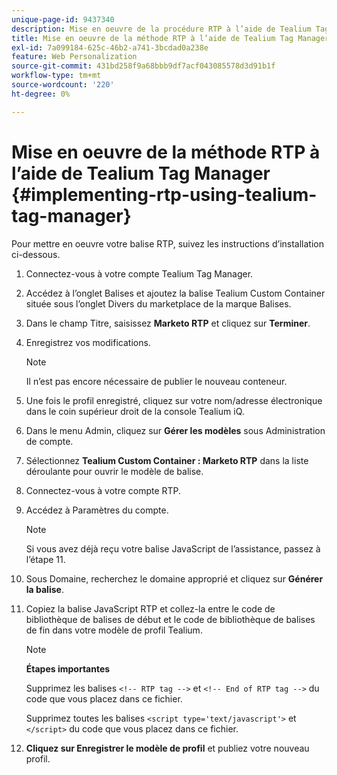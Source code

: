 ```yaml
---
unique-page-id: 9437340
description: Mise en oeuvre de la procédure RTP à l’aide de Tealium Tag Manager - Documents Marketo - Documentation du produit
title: Mise en oeuvre de la méthode RTP à l’aide de Tealium Tag Manager
exl-id: 7a099184-625c-46b2-a741-3bcdad0a238e
feature: Web Personalization
source-git-commit: 431bd258f9a68bbb9df7acf043085578d3d91b1f
workflow-type: tm+mt
source-wordcount: '220'
ht-degree: 0%

---
```


# Mise en oeuvre de la méthode RTP à l’aide de Tealium Tag Manager {#implementing-rtp-using-tealium-tag-manager}

Pour mettre en oeuvre votre balise RTP, suivez les instructions d’installation ci-dessous.

1. Connectez-vous à votre compte Tealium Tag Manager.

1. Accédez à l’onglet Balises et ajoutez la balise Tealium Custom Container située sous l’onglet Divers du marketplace de la marque Balises.

1. Dans le champ Titre, saisissez **Marketo RTP** et cliquez sur **Terminer**.

1. Enregistrez vos modifications.

   >[!NOTE]
   >
   >Il n’est pas encore nécessaire de publier le nouveau conteneur.

1. Une fois le profil enregistré, cliquez sur votre nom/adresse électronique dans le coin supérieur droit de la console Tealium iQ.

1. Dans le menu Admin, cliquez sur **Gérer les modèles** sous Administration de compte.

1. Sélectionnez **Tealium Custom Container : Marketo RTP** dans la liste déroulante pour ouvrir le modèle de balise.

1. Connectez-vous à votre compte RTP.

1. Accédez à Paramètres du compte.

   >[!NOTE]
   >
   >Si vous avez déjà reçu votre balise JavaScript de l’assistance, passez à l’étape 11.

1. Sous Domaine, recherchez le domaine approprié et cliquez sur **Générer la balise**.

1. Copiez la balise JavaScript RTP et collez-la entre le code de bibliothèque de balises de début et le code de bibliothèque de balises de fin dans votre modèle de profil Tealium.

   >[!NOTE]
   >
   >**Étapes importantes**
   >
   >Supprimez les balises `<!-- RTP tag -->` et `<!-- End of RTP tag -->` du code que vous placez dans ce fichier.
   >
   >Supprimez toutes les balises `<script type='text/javascript'>` et `</script>` du code que vous placez dans ce fichier.

1. **Cliquez sur Enregistrer le modèle de profil** et publiez votre nouveau profil.
